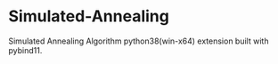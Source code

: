 # Simulated-Annealing
Simulated Annealing Algorithm python38(win-x64) extension built with pybind11.
